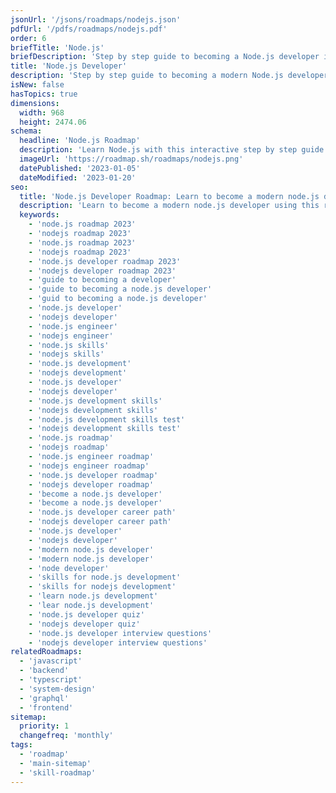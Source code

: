 ```yaml
---
jsonUrl: '/jsons/roadmaps/nodejs.json'
pdfUrl: '/pdfs/roadmaps/nodejs.pdf'
order: 6
briefTitle: 'Node.js'
briefDescription: 'Step by step guide to becoming a Node.js developer in 2023'
title: 'Node.js Developer'
description: 'Step by step guide to becoming a modern Node.js developer in 2023'
isNew: false
hasTopics: true
dimensions:
  width: 968
  height: 2474.06
schema:
  headline: 'Node.js Roadmap'
  description: 'Learn Node.js with this interactive step by step guide in 2023. We also have resources and short descriptions attached to the roadmap items so you can get everything you want to learn in one place.'
  imageUrl: 'https://roadmap.sh/roadmaps/nodejs.png'
  datePublished: '2023-01-05'
  dateModified: '2023-01-20'
seo:
  title: 'Node.js Developer Roadmap: Learn to become a modern node.js developer'
  description: 'Learn to become a modern node.js developer using this roadmap. Community driven, articles, resources, guides, interview questions, quizzes for modern node.js development.'
  keywords:
    - 'node.js roadmap 2023'
    - 'nodejs roadmap 2023'
    - 'node.js roadmap 2023'
    - 'nodejs roadmap 2023'
    - 'node.js developer roadmap 2023'
    - 'nodejs developer roadmap 2023'
    - 'guide to becoming a developer'
    - 'guide to becoming a node.js developer'
    - 'guid to becoming a node.js developer'
    - 'node.js developer'
    - 'nodejs developer'
    - 'node.js engineer'
    - 'nodejs engineer'
    - 'node.js skills'
    - 'nodejs skills'
    - 'node.js development'
    - 'nodejs development'
    - 'node.js developer'
    - 'nodejs developer'
    - 'node.js development skills'
    - 'nodejs development skills'
    - 'node.js development skills test'
    - 'nodejs development skills test'
    - 'node.js roadmap'
    - 'nodejs roadmap'
    - 'node.js engineer roadmap'
    - 'nodejs engineer roadmap'
    - 'node.js developer roadmap'
    - 'nodejs developer roadmap'
    - 'become a node.js developer'
    - 'become a node.js developer'
    - 'node.js developer career path'
    - 'nodejs developer career path'
    - 'node.js developer'
    - 'nodejs developer'
    - 'modern node.js developer'
    - 'modern node.js developer'
    - 'node developer'
    - 'skills for node.js development'
    - 'skills for nodejs development'
    - 'learn node.js development'
    - 'lear node.js development'
    - 'node.js developer quiz'
    - 'nodejs developer quiz'
    - 'node.js developer interview questions'
    - 'nodejs developer interview questions'
relatedRoadmaps:
  - 'javascript'
  - 'backend'
  - 'typescript'
  - 'system-design'
  - 'graphql'
  - 'frontend'
sitemap:
  priority: 1
  changefreq: 'monthly'
tags:
  - 'roadmap'
  - 'main-sitemap'
  - 'skill-roadmap'
---
```

